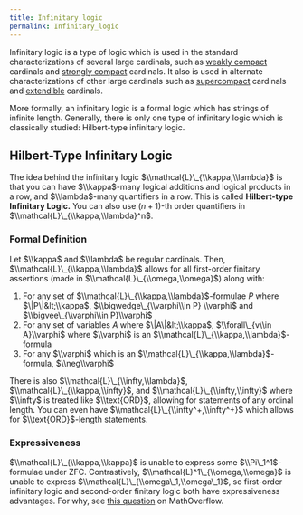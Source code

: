 ```yaml
---
title: Infinitary logic
permalink: Infinitary_logic
---
```












Infinitary logic is a type of logic which is used in the standard
characterizations of several large cardinals, such as [weakly
compact](Weakly_compact "Weakly compact")
cardinals and [strongly
compact](Strongly_compact "Strongly compact")
cardinals. It also is used in alternate characterizations of other large
cardinals such as
[supercompact](Supercompact "Supercompact")
cardinals and
[extendible](Extendible "Extendible")
cardinals.

More formally, an infinitary logic is a formal logic which has strings
of infinite length. Generally, there is only one type of infinitary
logic which is classically studied: Hilbert-type infinitary logic.

## Hilbert-Type Infinitary Logic

The idea behind the infinitary logic $\\mathcal{L}\_{\\kappa,\\lambda}$
is that you can have $\\kappa$-many logical additions and logical
products in a row, and $\\lambda$-many quantifiers in a row. This is
called **Hilbert-type Infinitary Logic.** You can also use $(n+1)$-th
order quantifiers in $\\mathcal{L}\_{\\kappa,\\lambda}^n$.

### Formal Definition

Let $\\kappa$ and $\\lambda$ be regular cardinals. Then,
$\\mathcal{L}\_{\\kappa,\\lambda}$ allows for all first-order finitary
assertions (made in $\\mathcal{L}\_{\\omega,\\omega}$) along with:

1.  For any set of $\\mathcal{L}\_{\\kappa,\\lambda}$-formulae $P$ where
    $\|P\|&lt;\\kappa$, $\\bigwedge\_{\\varphi\\in P} \\varphi$ and
    $\\bigvee\_{\\varphi\\in P}\\varphi$
2.  For any set of variables $A$ where $\|A\|&lt;\\kappa$,
    $\\forall\_{v\\in A}\\varphi$ where $\\varphi$ is an
    $\\mathcal{L}\_{\\kappa,\\lambda}$-formula
3.  For any $\\varphi$ which is an
    $\\mathcal{L}\_{\\kappa,\\lambda}$-formula, $\\neg\\varphi$

There is also $\\mathcal{L}\_{\\infty,\\lambda}$,
$\\mathcal{L}\_{\\kappa,\\infty}$, and $\\mathcal{L}\_{\\infty,\\infty}$
where $\\infty$ is treated like $\\text{ORD}$, allowing for statements
of any ordinal length. You can even have
$\\mathcal{L}\_{\\infty^+,\\infty^+}$ which allows for
$\\text{ORD}$-length statements.

### Expressiveness

$\\mathcal{L}\_{\\kappa,\\kappa}$ is unable to express some
$\\Pi\_1^1$-formulae under ZFC. Contrastively,
$\\mathcal{L}^1\_{\\omega,\\omega}$ is unable to express
$\\mathcal{L}\_{\\omega\_1,\\omega\_1}$, so first-order infinitary logic
and second-order finitary logic both have expressiveness advantages. For
why, see
<a href="https://mathoverflow.net/questions/285020/how-expressive-can-mathcall-kappa-kappa-be" class="external text">this question</a>
on MathOverflow.


